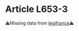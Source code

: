 # Article L653-3

⚠️Missing data from [legifrance](https://www.legifrance.gouv.fr/codes/article_lc/LEGIARTI000006239254)⚠️